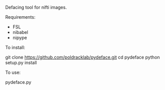 Defacing tool for nifti images.  

Requirements:
- FSL
- nibabel
- nipype

To install:

git clone https://github.com/poldracklab/pydeface.git
cd pydeface
python setup.py install

To use:

pydeface.py <name of file to deface>
